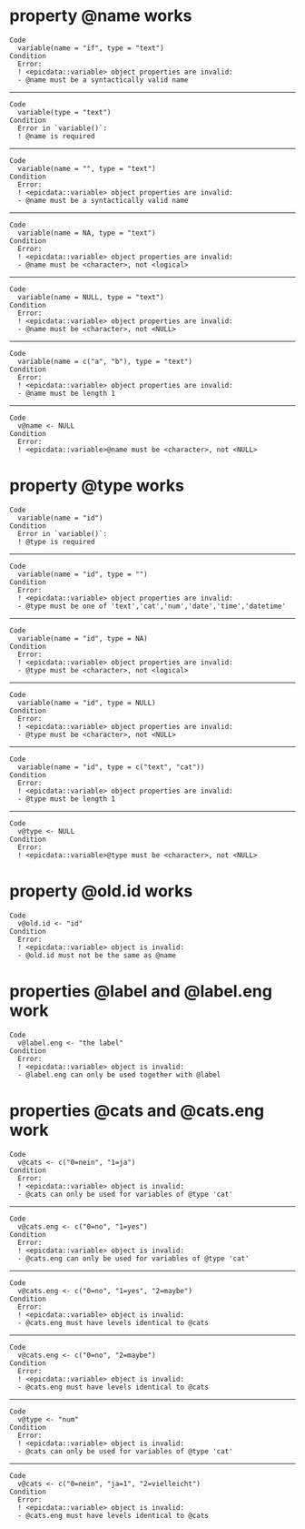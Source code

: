 # property @name works

    Code
      variable(name = "if", type = "text")
    Condition
      Error:
      ! <epicdata::variable> object properties are invalid:
      - @name must be a syntactically valid name

---

    Code
      variable(type = "text")
    Condition
      Error in `variable()`:
      ! @name is required

---

    Code
      variable(name = "", type = "text")
    Condition
      Error:
      ! <epicdata::variable> object properties are invalid:
      - @name must be a syntactically valid name

---

    Code
      variable(name = NA, type = "text")
    Condition
      Error:
      ! <epicdata::variable> object properties are invalid:
      - @name must be <character>, not <logical>

---

    Code
      variable(name = NULL, type = "text")
    Condition
      Error:
      ! <epicdata::variable> object properties are invalid:
      - @name must be <character>, not <NULL>

---

    Code
      variable(name = c("a", "b"), type = "text")
    Condition
      Error:
      ! <epicdata::variable> object properties are invalid:
      - @name must be length 1

---

    Code
      v@name <- NULL
    Condition
      Error:
      ! <epicdata::variable>@name must be <character>, not <NULL>

# property @type works

    Code
      variable(name = "id")
    Condition
      Error in `variable()`:
      ! @type is required

---

    Code
      variable(name = "id", type = "")
    Condition
      Error:
      ! <epicdata::variable> object properties are invalid:
      - @type must be one of 'text','cat','num','date','time','datetime'

---

    Code
      variable(name = "id", type = NA)
    Condition
      Error:
      ! <epicdata::variable> object properties are invalid:
      - @type must be <character>, not <logical>

---

    Code
      variable(name = "id", type = NULL)
    Condition
      Error:
      ! <epicdata::variable> object properties are invalid:
      - @type must be <character>, not <NULL>

---

    Code
      variable(name = "id", type = c("text", "cat"))
    Condition
      Error:
      ! <epicdata::variable> object properties are invalid:
      - @type must be length 1

---

    Code
      v@type <- NULL
    Condition
      Error:
      ! <epicdata::variable>@type must be <character>, not <NULL>

# property @old.id works

    Code
      v@old.id <- "id"
    Condition
      Error:
      ! <epicdata::variable> object is invalid:
      - @old.id must not be the same as @name

# properties @label and @label.eng work

    Code
      v@label.eng <- "the label"
    Condition
      Error:
      ! <epicdata::variable> object is invalid:
      - @label.eng can only be used together with @label

# properties @cats and @cats.eng work

    Code
      v@cats <- c("0=nein", "1=ja")
    Condition
      Error:
      ! <epicdata::variable> object is invalid:
      - @cats can only be used for variables of @type 'cat'

---

    Code
      v@cats.eng <- c("0=no", "1=yes")
    Condition
      Error:
      ! <epicdata::variable> object is invalid:
      - @cats.eng can only be used for variables of @type 'cat'

---

    Code
      v@cats.eng <- c("0=no", "1=yes", "2=maybe")
    Condition
      Error:
      ! <epicdata::variable> object is invalid:
      - @cats.eng must have levels identical to @cats

---

    Code
      v@cats.eng <- c("0=no", "2=maybe")
    Condition
      Error:
      ! <epicdata::variable> object is invalid:
      - @cats.eng must have levels identical to @cats

---

    Code
      v@type <- "num"
    Condition
      Error:
      ! <epicdata::variable> object is invalid:
      - @cats can only be used for variables of @type 'cat'

---

    Code
      v@cats <- c("0=nein", "ja=1", "2=vielleicht")
    Condition
      Error:
      ! <epicdata::variable> object is invalid:
      - @cats.eng must have levels identical to @cats


